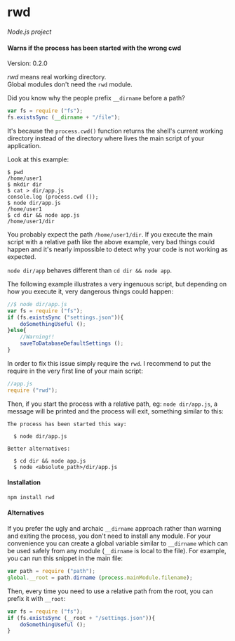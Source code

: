 rwd
===

_Node.js project_

#### Warns if the process has been started with the wrong cwd ####

Version: 0.2.0

_rwd_ means real working directory.  
Global modules don't need the `rwd` module.

Did you know why the people prefix `__dirname` before a path?

```javascript
var fs = require ("fs");
fs.existsSync (__dirname + "/file");
```

It's because the `process.cwd()` function returns the shell's current working directory instead of the directory where lives the main script of your application.

Look at this example:

```
$ pwd
/home/user1
$ mkdir dir
$ cat > dir/app.js
console.log (process.cwd ());
$ node dir/app.js
/home/user1
$ cd dir && node app.js
/home/user1/dir
```

You probably expect the path `/home/user1/dir`. If you execute the main script with a relative path like the above example, very bad things could happen and it's nearly impossible to detect why your code is not working as expected.

`node dir/app` behaves different than `cd dir && node app`.

The following example illustrates a very ingenuous script, but depending on how you execute it, very dangerous things could happen:

```javascript
//$ node dir/app.js
var fs = require ("fs");
if (fs.existsSync ("settings.json")){
	doSomethingUseful ();
}else{
	//Warning!!
	saveToDatabaseDefaultSettings ();
}
```

In order to fix this issue simply require the `rwd`. I recommend to put the require in the very first line of your main script:

```javascript
//app.js
require ("rwd");
```

Then, if you start the process with a relative path, eg: `node dir/app.js`, a message will be printed and the process will exit, something similar to this:

```
The process has been started this way:

  $ node dir/app.js

Better alternatives:

  $ cd dir && node app.js
  $ node <absolute_path>/dir/app.js
```

#### Installation ####

```
npm install rwd
```

#### Alternatives ####

If you prefer the ugly and archaic `__dirname` approach rather than warning and exiting the process, you don't need to install any module. For your convenience you can create a global variable similar to `__dirname` which can be used safely from any module (`__dirname` is local to the file). For example, you can run this snippet in the main file:

```javascript
var path = require ("path");
global.__root = path.dirname (process.mainModule.filename);
```

Then, every time you need to use a relative path from the root, you can prefix it with `__root`:

```javascript
var fs = require ("fs");
if (fs.existsSync (__root + "/settings.json")){
	doSomethingUseful ();
}
```